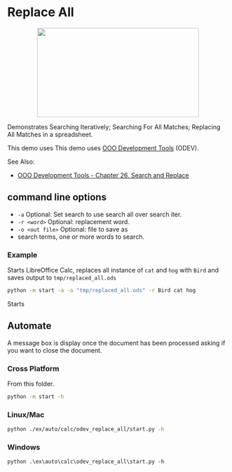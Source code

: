 # Replace All

<p align="center">
<img src="https://user-images.githubusercontent.com/4193389/205417670-12dca447-60a7-4477-8853-c62cde6192e8.png" width="369" height="203">
</p>

Demonstrates Searching Iteratively; Searching For All Matches; Replacing All Matches in a spreadsheet.

This demo uses This demo uses [OOO Development Tools] (ODEV).

See Also:

- [OOO Development Tools - Chapter 26. Search and Replace](https://python-ooo-dev-tools.readthedocs.io/en/latest/odev/part4/chapter26.html)

## command line options

- `-a` Optional: Set search to use search all over search iter.
- `-r <word>` Optional: replacement word.
- `-o <out file>` Optional: file to save as
- search terms, one or more words to search.

### Example

Starts LibreOffice Calc, replaces all instance of `cat` and `hog` with `Bird` and saves output to `tmp/replaced_all.ods`

```sh
python -m start -a -o "tmp/replaced_all.ods" -r Bird cat hog
```

Starts

## Automate

A message box is display once the document has been processed asking if you want to close the document.

### Cross Platform

From this folder.

```sh
python -m start -h
```

### Linux/Mac

```sh
python ./ex/auto/calc/odev_replace_all/start.py -h
```

### Windows

```ps
python .\ex\auto\calc\odev_replace_all\start.py -h
```


[OOO Development Tools]: https://python-ooo-dev-tools.readthedocs.io/en/latest/

